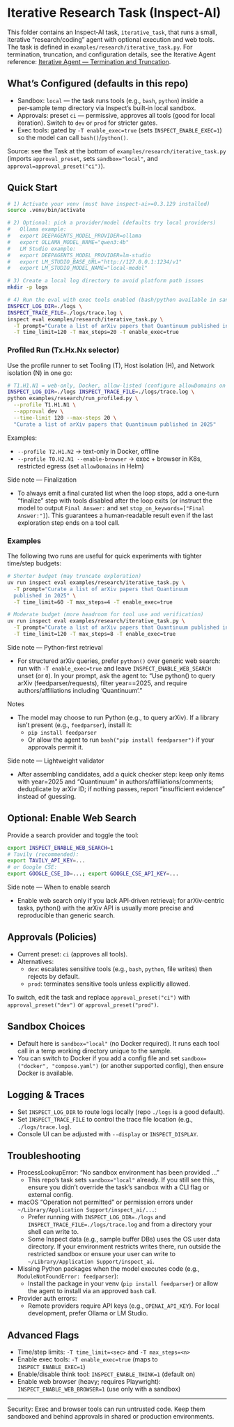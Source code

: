 # Iterative Research Task (Inspect‑AI)

This folder contains an Inspect‑AI task, `iterative_task`, that runs a small, iterative “research/coding” agent with optional execution and web tools. The task is defined in `examples/research/iterative_task.py`. For termination, truncation, and configuration details, see the Iterative Agent reference: [Iterative Agent — Termination and Truncation](../../docs/reference/iterative-agent-behavior.md).

## What’s Configured (defaults in this repo)

- Sandbox: `local` — the task runs tools (e.g., `bash`, `python`) inside a per‑sample temp directory via Inspect’s built‑in local sandbox.
- Approvals: preset `ci` — permissive, approves all tools (good for local iteration). Switch to `dev` or `prod` for stricter gates.
- Exec tools: gated by `-T enable_exec=true` (sets `INSPECT_ENABLE_EXEC=1`) so the model can call `bash()`/`python()`.

Source: see the Task at the bottom of `examples/research/iterative_task.py` (imports `approval_preset`, sets `sandbox="local"`, and `approval=approval_preset("ci")`).

## Quick Start

```bash
# 1) Activate your venv (must have inspect-ai>=0.3.129 installed)
source .venv/bin/activate

# 2) Optional: pick a provider/model (defaults try local providers)
#   Ollama example:
#   export DEEPAGENTS_MODEL_PROVIDER=ollama
#   export OLLAMA_MODEL_NAME="qwen3:4b"
#   LM Studio example:
#   export DEEPAGENTS_MODEL_PROVIDER=lm-studio
#   export LM_STUDIO_BASE_URL="http://127.0.0.1:1234/v1"
#   export LM_STUDIO_MODEL_NAME="local-model"

# 3) Create a local log directory to avoid platform path issues
mkdir -p logs

# 4) Run the eval with exec tools enabled (bash/python available in sandbox)
INSPECT_LOG_DIR=./logs \
INSPECT_TRACE_FILE=./logs/trace.log \
inspect eval examples/research/iterative_task.py \
  -T prompt="Curate a list of arXiv papers that Quantinuum published in 2025" \
  -T time_limit=120 -T max_steps=20 -T enable_exec=true
```

### Profiled Run (Tx.Hx.Nx selector)

Use the profile runner to set Tooling (T), Host isolation (H), and Network isolation (N) in one go:

```bash
# T1.H1.N1 = web-only, Docker, allow-listed (configure allowDomains on K8s if using H2)
INSPECT_LOG_DIR=./logs INSPECT_TRACE_FILE=./logs/trace.log \
python examples/research/run_profiled.py \
  --profile T1.H1.N1 \
  --approval dev \
  --time-limit 120 --max-steps 20 \
  "Curate a list of arXiv papers that Quantinuum published in 2025"
```

Examples:
- `--profile T2.H1.N2` → text-only in Docker, offline
- `--profile T0.H2.N1 --enable-browser` → exec + browser in K8s, restricted egress (set `allowDomains` in Helm)

Side note — Finalization
- To always emit a final curated list when the loop stops, add a one‑turn “finalize” step with tools disabled after the loop exits (or instruct the model to output `Final Answer:` and set `stop_on_keywords=["Final Answer:"]`). This guarantees a human‑readable result even if the last exploration step ends on a tool call.

### Examples

The following two runs are useful for quick experiments with tighter time/step budgets:

```bash
# Shorter budget (may truncate exploration)
uv run inspect eval examples/research/iterative_task.py \
  -T prompt="Curate a list of arXiv papers that Quantinuum
  published in 2025" \
  -T time_limit=60 -T max_steps=4 -T enable_exec=true

# Moderate budget (more headroom for tool use and verification)
uv run inspect eval examples/research/iterative_task.py \
  -T prompt="Curate a list of arXiv papers that Quantinuum published in 2025" \
  -T time_limit=120 -T max_steps=8 -T enable_exec=true
```

Side note — Python‑first retrieval
- For structured arXiv queries, prefer `python()` over generic web search: run with `-T enable_exec=true` and leave `INSPECT_ENABLE_WEB_SEARCH` unset (or `0`). In your prompt, ask the agent to: “Use python() to query arXiv (feedparser/requests), filter year==2025, and require authors/affiliations including ‘Quantinuum’.”

Notes
- The model may choose to run Python (e.g., to query arXiv). If a library isn’t present (e.g., `feedparser`), install it:
  - `pip install feedparser`
  - Or allow the agent to run `bash("pip install feedparser")` if your approvals permit it.

Side note — Lightweight validator
- After assembling candidates, add a quick checker step: keep only items with year=2025 and “Quantinuum” in authors/affiliations/comments; deduplicate by arXiv ID; if nothing passes, report “insufficient evidence” instead of guessing.

## Optional: Enable Web Search

Provide a search provider and toggle the tool:

```bash
export INSPECT_ENABLE_WEB_SEARCH=1
# Tavily (recommended):
export TAVILY_API_KEY=...
# or Google CSE:
export GOOGLE_CSE_ID=...; export GOOGLE_CSE_API_KEY=...
```

Side note — When to enable search
- Enable web search only if you lack API‑driven retrieval; for arXiv‑centric tasks, python() with the arXiv API is usually more precise and reproducible than generic search.

## Approvals (Policies)

- Current preset: `ci` (approves all tools).
- Alternatives:
  - `dev`: escalates sensitive tools (e.g., `bash`, `python`, file writes) then rejects by default.
  - `prod`: terminates sensitive tools unless explicitly allowed.

To switch, edit the task and replace `approval_preset("ci")` with `approval_preset("dev")` or `approval_preset("prod")`.

## Sandbox Choices

- Default here is `sandbox="local"` (no Docker required). It runs each tool call in a temp working directory unique to the sample.
- You can switch to Docker if you add a config file and set `sandbox=("docker", "compose.yaml")` (or another supported config), then ensure Docker is available.

## Logging & Traces

- Set `INSPECT_LOG_DIR` to route logs locally (repo `./logs` is a good default).
- Set `INSPECT_TRACE_FILE` to control the trace file location (e.g., `./logs/trace.log`).
- Console UI can be adjusted with `--display` or `INSPECT_DISPLAY`.

## Troubleshooting

- ProcessLookupError: “No sandbox environment has been provided …”
  - This repo’s task sets `sandbox="local"` already. If you still see this, ensure you didn’t override the task’s sandbox with a CLI flag or external config.
- macOS “Operation not permitted” or permission errors under `~/Library/Application Support/inspect_ai/...`:
  - Prefer running with `INSPECT_LOG_DIR=./logs` and `INSPECT_TRACE_FILE=./logs/trace.log` and from a directory your shell can write to.
  - Some Inspect data (e.g., sample buffer DBs) uses the OS user data directory. If your environment restricts writes there, run outside the restricted sandbox or ensure your user can write to `~/Library/Application Support/inspect_ai`.
- Missing Python packages when the model executes code (e.g., `ModuleNotFoundError: feedparser`):
  - Install the package in your venv (`pip install feedparser`) or allow the agent to install via an approved `bash` call.
- Provider auth errors:
  - Remote providers require API keys (e.g., `OPENAI_API_KEY`). For local development, prefer Ollama or LM Studio.

## Advanced Flags

- Time/step limits: `-T time_limit=<sec>` and `-T max_steps=<n>`
- Enable exec tools: `-T enable_exec=true` (maps to `INSPECT_ENABLE_EXEC=1`)
- Enable/disable think tool: `INSPECT_ENABLE_THINK=1` (default on)
- Enable web browser (heavy; requires Playwright): `INSPECT_ENABLE_WEB_BROWSER=1` (use only with a sandbox)

---
Security: Exec and browser tools can run untrusted code. Keep them sandboxed and behind approvals in shared or production environments.
